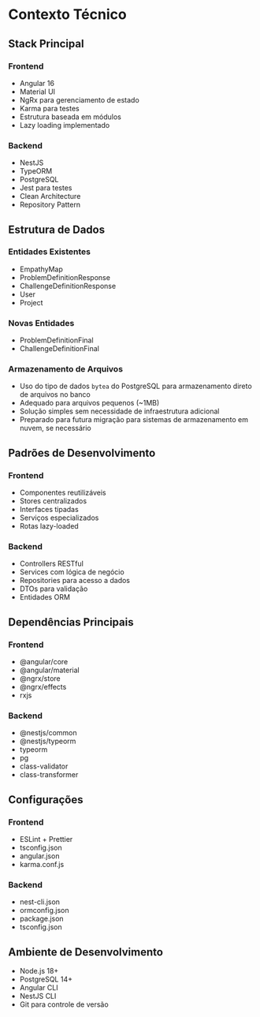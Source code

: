 # Contexto Técnico

## Stack Principal

### Frontend

- Angular 16
- Material UI
- NgRx para gerenciamento de estado
- Karma para testes
- Estrutura baseada em módulos
- Lazy loading implementado

### Backend

- NestJS
- TypeORM
- PostgreSQL
- Jest para testes
- Clean Architecture
- Repository Pattern

## Estrutura de Dados

### Entidades Existentes

- EmpathyMap
- ProblemDefinitionResponse
- ChallengeDefinitionResponse
- User
- Project

### Novas Entidades

- ProblemDefinitionFinal
- ChallengeDefinitionFinal

### Armazenamento de Arquivos

- Uso do tipo de dados `bytea` do PostgreSQL para armazenamento direto de arquivos no banco
- Adequado para arquivos pequenos (~1MB)
- Solução simples sem necessidade de infraestrutura adicional
- Preparado para futura migração para sistemas de armazenamento em nuvem, se necessário

## Padrões de Desenvolvimento

### Frontend

- Componentes reutilizáveis
- Stores centralizados
- Interfaces tipadas
- Serviços especializados
- Rotas lazy-loaded

### Backend

- Controllers RESTful
- Services com lógica de negócio
- Repositories para acesso a dados
- DTOs para validação
- Entidades ORM

## Dependências Principais

### Frontend

- @angular/core
- @angular/material
- @ngrx/store
- @ngrx/effects
- rxjs

### Backend

- @nestjs/common
- @nestjs/typeorm
- typeorm
- pg
- class-validator
- class-transformer

## Configurações

### Frontend

- ESLint + Prettier
- tsconfig.json
- angular.json
- karma.conf.js

### Backend

- nest-cli.json
- ormconfig.json
- package.json
- tsconfig.json

## Ambiente de Desenvolvimento

- Node.js 18+
- PostgreSQL 14+
- Angular CLI
- NestJS CLI
- Git para controle de versão

